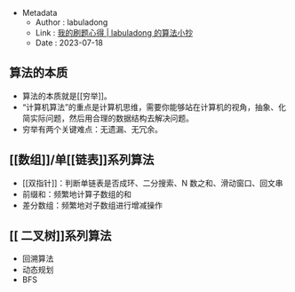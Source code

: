 - Metadata
	- Author : labuladong
	- Link : [我的刷题心得 | labuladong 的算法小抄](https://labuladong.github.io/algo/di-ling-zh-bfe1b/wo-de-shua-5fe0c/)
	- Date : 2023-07-18
## 算法的本质
- 算法的本质就是[[穷举]]。
- “计算机算法”的重点是计算机思维，需要你能够站在计算机的视角，抽象、化简实际问题，然后用合理的数据结构去解决问题。
- 穷举有两个关键难点：无遗漏、无冗余。
## [[数组]]/单[[链表]]系列算法
- [[双指针]]：判断单链表是否成环、二分搜索、N 数之和、滑动窗口、回文串
- 前缀和：频繁地计算子数组的和
- 差分数组：频繁地对子数组进行增减操作
## [[ 二叉树]]系列算法
- 回溯算法
- 动态规划
- BFS



